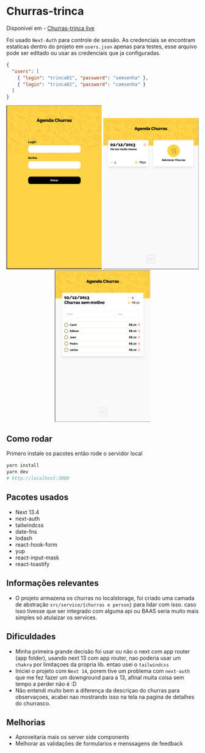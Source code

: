 # Churras-trinca

Disponivel em - [Churras-trinca live](https://churras-trinca.cristovao.codes/)

Foi usado `Next-Auth` para controle de sessão. As credenciais se encontram estaticas dentro do projeto em `users.json` apenas para testes, esse arquivo pode ser editado ou usar as credenciais que ja configuradas.

```json
{
  "users": [
    { "login": "trinca01", "password": "semsenha" },
    { "login": "trinca02", "password": "comsenha" }
  ]
}
```

<p align="center">
  <img src="docs/login.png" width="250" />
  <img src="docs/churrasList.png" width="250" />
  <img src="docs/ChurrasDetail.png" width="250" />
</p>

## Como rodar

Primero instale os pacotes então rode o servidor local

```bash
yarn install
yarn dev
# http://localhost:3000
```

## Pacotes usados

- Next 13.4
- next-auth
- tailwindcss
- date-fns
- lodash
- react-hook-form
- yup
- react-input-mask
- react-toastify

## Informações relevantes

- O projeto armazena os churras no localstorage, foi criado uma camada de abstração `src/service/{churras e person}` para lidar com isso. caso isso tivesse que ser integrado com alguma api ou BAAS seria muito mais simples só atulaizar os services.

## Dificuldades

- Minha primeira grande decisão foi usar ou não o next com app router (app folder), usando next 13 com app router, nao poderia usar um `chakra` por limitaçoes da propria lib. entao usei o `tailwindcss`
- Iniciei o projeto com `Next 14`, porem tive um problema com `next-auth` que me fez fazer um downground para a 13, afinal muita coisa sem tempo a perder não é :D
- Não entendi muito bem a diferença da descriçao do churras para observaçoes, acabei nao mostrando isso na tela na pagina de detalhes do churrasco.

## Melhorias

- Aproveitaria mais os server side components
- Melhorar as validações de formularios e menssagens de feedback
